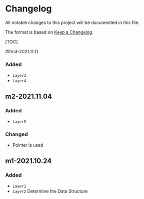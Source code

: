 # Changelog

All notable changes to this project will be documented in this file.

The format is based on [Keep a Changelog](https://keepachangelog.com/en/1.0.0/).

[TOC]

##m3-2021.11.11

### Added

*   `Layer3`
*   `Layer4`




## m2-2021.11.04

### Added

*   `Layer5`



### Changed

*   Pointer is used



## m1-2021.10.24

### Added

-   `Layer1`
-   `Layer2` Determine the Data Structure

